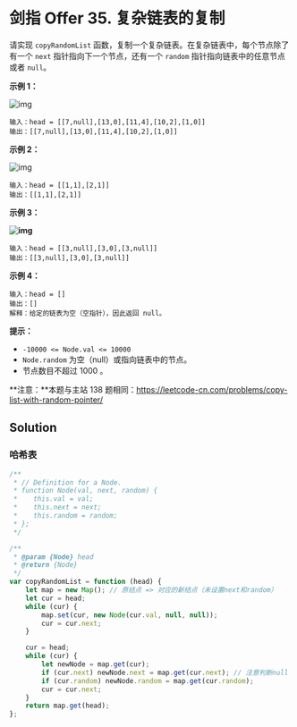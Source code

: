 # 剑指 Offer 35. 复杂链表的复制

请实现 `copyRandomList` 函数，复制一个复杂链表。在复杂链表中，每个节点除了有一个 `next` 指针指向下一个节点，还有一个 `random` 指针指向链表中的任意节点或者 `null`。

**示例 1：**

![img](https://assets.leetcode-cn.com/aliyun-lc-upload/uploads/2020/01/09/e1.png)

```
输入：head = [[7,null],[13,0],[11,4],[10,2],[1,0]]
输出：[[7,null],[13,0],[11,4],[10,2],[1,0]]
```

**示例 2：**

![img](https://assets.leetcode-cn.com/aliyun-lc-upload/uploads/2020/01/09/e2.png)

```
输入：head = [[1,1],[2,1]]
输出：[[1,1],[2,1]]
```

**示例 3：**

**![img](https://assets.leetcode-cn.com/aliyun-lc-upload/uploads/2020/01/09/e3.png)**

```
输入：head = [[3,null],[3,0],[3,null]]
输出：[[3,null],[3,0],[3,null]]
```

**示例 4：**

```
输入：head = []
输出：[]
解释：给定的链表为空（空指针），因此返回 null。
```

**提示：**

-   `-10000 <= Node.val <= 10000`
-   `Node.random` 为空（null）或指向链表中的节点。
-   节点数目不超过 1000 。

**注意：**本题与主站 138 题相同：https://leetcode-cn.com/problems/copy-list-with-random-pointer/

## Solution

### 哈希表

```javascript
/**
 * // Definition for a Node.
 * function Node(val, next, random) {
 *    this.val = val;
 *    this.next = next;
 *    this.random = random;
 * };
 */

/**
 * @param {Node} head
 * @return {Node}
 */
var copyRandomList = function (head) {
    let map = new Map(); // 原结点 => 对应的新结点（未设置next和random）
    let cur = head;
    while (cur) {
        map.set(cur, new Node(cur.val, null, null));
        cur = cur.next;
    }

    cur = head;
    while (cur) {
        let newNode = map.get(cur);
        if (cur.next) newNode.next = map.get(cur.next); // 注意判断null
        if (cur.random) newNode.random = map.get(cur.random);
        cur = cur.next;
    }
    return map.get(head);
};
```
